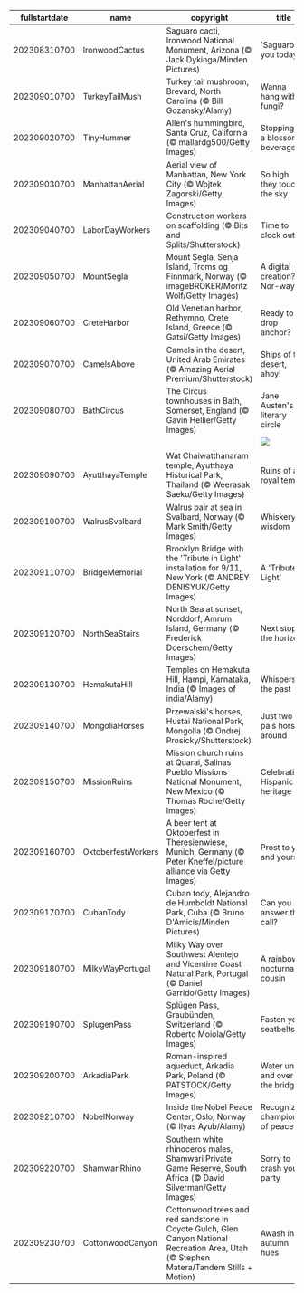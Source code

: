 |fullstartdate|name|copyright|title|image|
|--|--|--|--|--|
202308310700|IronwoodCactus|Saguaro cacti, Ironwood National Monument, Arizona (© Jack Dykinga/Minden Pictures)|'Saguaro' you today?|![](/en-US/2023/09/202308310700IronwoodCactus.jpg)|
202309010700|TurkeyTailMush|Turkey tail mushroom, Brevard, North Carolina (© Bill Gozansky/Alamy)|Wanna hang with a fungi?|![](/en-US/2023/09/202309010700TurkeyTailMush.jpg)|
202309020700|TinyHummer|Allen's hummingbird, Santa Cruz, California (© mallardg500/Getty Images)|Stopping for a blossom beverage|![](/en-US/2023/09/202309020700TinyHummer.jpg)|
202309030700|ManhattanAerial|Aerial view of Manhattan, New York City (© Wojtek Zagorski/Getty Images)|So high they touch the sky|![](/en-US/2023/09/202309030700ManhattanAerial.jpg)|
202309040700|LaborDayWorkers|Construction workers on scaffolding (© Bits and Splits/Shutterstock)|Time to clock out|![](/en-US/2023/09/202309040700LaborDayWorkers.jpg)|
202309050700|MountSegla|Mount Segla, Senja Island, Troms og Finnmark, Norway (© imageBROKER/Moritz Wolf/Getty Images)|A digital creation? Nor-way!|![](/en-US/2023/09/202309050700MountSegla.jpg)|
202309060700|CreteHarbor|Old Venetian harbor, Rethymno, Crete Island, Greece (© Gatsi/Getty Images)|Ready to drop anchor?|![](/en-US/2023/09/202309060700CreteHarbor.jpg)|
202309070700|CamelsAbove|Camels in the desert, United Arab Emirates (© Amazing Aerial Premium/Shutterstock)|Ships of the desert, ahoy!|![](/en-US/2023/09/202309070700CamelsAbove.jpg)|
202309080700|BathCircus|The Circus townhouses in Bath, Somerset, England (© Gavin Hellier/Getty Images)|Jane Austen's literary circle|![](/en-US/2023/09/202309080700BathCircus.jpg)|
||||![](/en-US/2023/09/.jpg)|
202309090700|AyutthayaTemple|Wat Chaiwatthanaram temple, Ayutthaya Historical Park, Thailand (© Weerasak Saeku/Getty Images)|Ruins of a royal temple|![](/en-US/2023/09/202309090700AyutthayaTemple.jpg)|
202309100700|WalrusSvalbard|Walrus pair at sea in Svalbard, Norway (© Mark Smith/Getty Images)|Whiskery wisdom|![](/en-US/2023/09/202309100700WalrusSvalbard.jpg)|
202309110700|BridgeMemorial|Brooklyn Bridge with the 'Tribute in Light' installation for 9/11, New York (© ANDREY DENISYUK/Getty Images)|A 'Tribute in Light'|![](/en-US/2023/09/202309110700BridgeMemorial.jpg)|
202309120700|NorthSeaStairs|North Sea at sunset, Norddorf, Amrum Island, Germany (© Frederick Doerschem/Getty Images)|Next stop, the horizon|![](/en-US/2023/09/202309120700NorthSeaStairs.jpg)|
202309130700|HemakutaHill|Temples on Hemakuta Hill, Hampi, Karnataka, India (© Images of india/Alamy)|Whispers of the past|![](/en-US/2023/09/202309130700HemakutaHill.jpg)|
202309140700|MongoliaHorses|Przewalski's horses, Hustai National Park, Mongolia (© Ondrej Prosicky/Shutterstock)|Just two pals horsin' around|![](/en-US/2023/09/202309140700MongoliaHorses.jpg)|
202309150700|MissionRuins|Mission church ruins at Quarai, Salinas Pueblo Missions National Monument, New Mexico (© Thomas Roche/Getty Images)|Celebrating Hispanic heritage|![](/en-US/2023/09/202309150700MissionRuins.jpg)|
202309160700|OktoberfestWorkers|A beer tent at Oktoberfest in Theresienwiese, Munich, Germany (© Peter Kneffel/picture alliance via Getty Images)|Prost to you and yours!|![](/en-US/2023/09/202309160700OktoberfestWorkers.jpg)|
202309170700|CubanTody|Cuban tody, Alejandro de Humboldt National Park, Cuba (© Bruno D'Amicis/Minden Pictures)|Can you answer the call?|![](/en-US/2023/09/202309170700CubanTody.jpg)|
202309180700|MilkyWayPortugal|Milky Way over Southwest Alentejo and Vicentine Coast Natural Park, Portugal (© Daniel Garrido/Getty Images)|A rainbow's nocturnal cousin|![](/en-US/2023/09/202309180700MilkyWayPortugal.jpg)|
202309190700|SplugenPass|Splügen Pass, Graubünden, Switzerland (© Roberto Moiola/Getty Images)|Fasten your seatbelts!|![](/en-US/2023/09/202309190700SplugenPass.jpg)|
202309200700|ArkadiaPark|Roman-inspired aqueduct, Arkadia Park, Poland (© PATSTOCK/Getty Images)|Water under and over the bridge|![](/en-US/2023/09/202309200700ArkadiaPark.jpg)|
202309210700|NobelNorway|Inside the Nobel Peace Center, Oslo, Norway (© Ilyas Ayub/Alamy)|Recognizing champions of peace|![](/en-US/2023/09/202309210700NobelNorway.jpg)|
202309220700|ShamwariRhino|Southern white rhinoceros males, Shamwari Private Game Reserve, South Africa (© David Silverman/Getty Images)|Sorry to crash your party|![](/en-US/2023/09/202309220700ShamwariRhino.jpg)|
202309230700|CottonwoodCanyon|Cottonwood trees and red sandstone in Coyote Gulch, Glen Canyon National Recreation Area, Utah (© Stephen Matera/Tandem Stills + Motion)|Awash in autumn hues|![](/en-US/2023/09/202309230700CottonwoodCanyon.jpg)|
